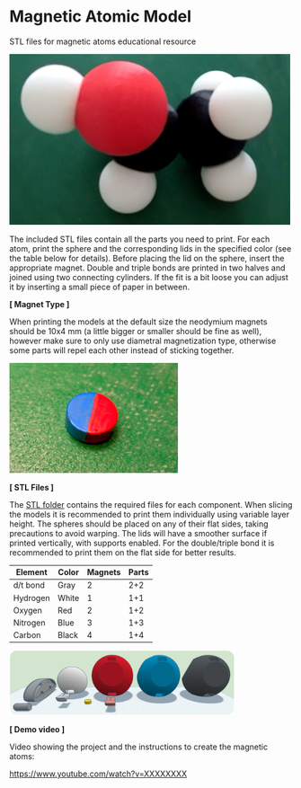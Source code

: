 # Magnetic Atomic Model
STL files for magnetic atoms educational resource

<img src="img/AtomicModel.jpg" width="500">

The included STL files contain all the parts you need to print.
For each atom, print the sphere and the corresponding lids in the specified color (see the table below for details).
Before placing the lid on the sphere, insert the appropriate magnet.
Double and triple bonds are printed in two halves and joined using two connecting cylinders. If the fit is a bit loose you can adjust it by inserting a small piece of paper in between.

**[ Magnet Type ]**

When printing the models at the default size the neodymium magnets should be 10x4 mm (a little bigger or smaller should be fine as well), however make sure to only use diametral magnetization type, otherwise some parts will repel each other instead of sticking together.

<img src="img/DiametralMagnet.jpg" width="300">

**[ STL Files ]**

The <a href="STL">STL folder</a> contains the required files for each component.
When slicing the models it is recommended to print them individually using variable layer height.
The spheres should be placed on any of their flat sides, taking precautions to avoid warping.
The lids will have a smoother surface if printed vertically, with supports enabled.
For the double/triple bond it is recommended to print them on the flat side for better results.

| Element  | Color | Magnets | Parts |
| -------- | ----- | ------- | ----- |
| d/t bond | Gray  | 2       | 2+2   |
| Hydrogen | White | 1       | 1+1   |
| Oxygen   | Red   | 2       | 1+2   |
| Nitrogen | Blue  | 3       | 1+3   |
| Carbon   | Black | 4       | 1+4   |

<img src="img/Preview.png" width="400">

**[ Demo video ]**

Video showing the project and the instructions to create the magnetic atoms:

https://www.youtube.com/watch?v=XXXXXXXX
